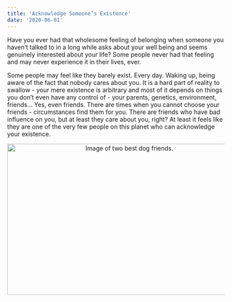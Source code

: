 ```yaml
---
title: 'Acknowledge Someone’s Existence'
date: '2020-06-01'
---
```


Have you ever had that wholesome feeling of belonging when someone you haven’t talked to in a long while asks about your well being and seems genuinely interested about your life? Some people never had that feeling and may never experience it in their lives, ever.

Some people may feel like they barely exist. Every day. Waking up, being aware of the fact that nobody cares about you. It is a hard part of reality to swallow - your mere existence is arbitrary and most of it depends on things you don’t even have any control of - your parents, genetics, environment, friends... Yes, even friends. There are times when you cannot choose your friends - circumstances find them for you. There are friends who have bad influence on you, but at least they care about you, right? At least it feels like they are one of the very few people on this planet who can acknowledge your existence.

<section style="text-align: center;">
    <img style="margin: 0; height: 350px; width: 550px;" alt="Image of two best dog friends." src="https://www.lifewithdogs.tv/wp-content/uploads/2015/12/12.16.15-New-Study-Shows-Dogs-Give-Treats-to-Their-Friends3.jpg" />
</section>
